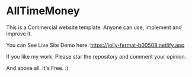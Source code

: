 # AllTimeMoney
This is a Commercial website template. Anyone can use, implement and improve it.

You can See Live Site Demo here:
https://jolly-fermat-b00508.netlify.app

If you like my work. Please star the repository and comment your opinion.

And above all. It's Free. :)
